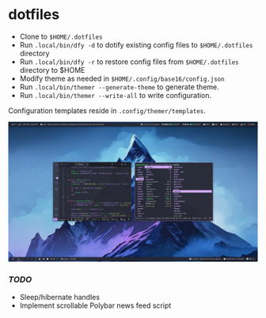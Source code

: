 # dotfiles

- Clone to `$HOME/.dotfiles`
- Run `.local/bin/dfy -d` to dotify existing config files to `$HOME/.dotfiles` directory
- Run `.local/bin/dfy -r` to restore config files from `$HOME/.dotfiles` directory to $HOME
- Modify theme as needed in `$HOME/.config/base16/config.json`
- Run `.local/bin/themer --generate-theme` to generate theme.
- Run `.local/bin/themer --write-all` to write configuration.

Configuration templates reside in `.config/themer/templates`.

![Desktop](scrot.png)

### *TODO*
- Sleep/hibernate handles
- Implement scrollable Polybar news feed script
